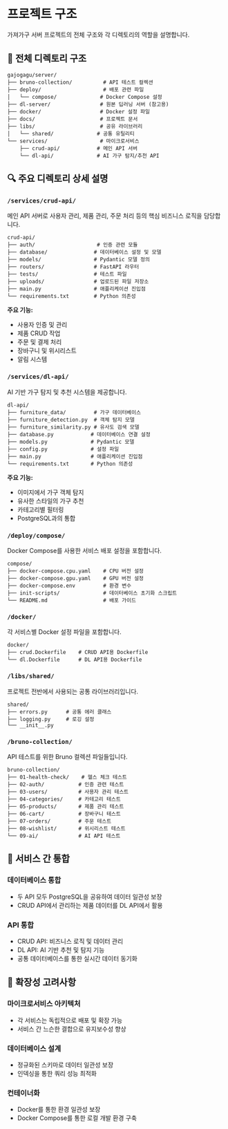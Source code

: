 # 프로젝트 구조

가져가구 서버 프로젝트의 전체 구조와 각 디렉토리의 역할을 설명합니다.

## 📁 전체 디렉토리 구조

```
gajogagu/server/
├── bruno-collection/          # API 테스트 컬렉션
├── deploy/                    # 배포 관련 파일
│   └── compose/              # Docker Compose 설정
├── dl-server/                # 원본 딥러닝 서버 (참고용)
├── docker/                   # Docker 설정 파일
├── docs/                     # 프로젝트 문서
├── libs/                     # 공유 라이브러리
│   └── shared/              # 공통 유틸리티
└── services/                 # 마이크로서비스
    ├── crud-api/            # 메인 API 서버
    └── dl-api/              # AI 가구 탐지/추천 API
```

## 🔍 주요 디렉토리 상세 설명

### `/services/crud-api/`
메인 API 서버로 사용자 관리, 제품 관리, 주문 처리 등의 핵심 비즈니스 로직을 담당합니다.

```
crud-api/
├── auth/                    # 인증 관련 모듈
├── database/               # 데이터베이스 설정 및 모델
├── models/                 # Pydantic 모델 정의
├── routers/                # FastAPI 라우터
├── tests/                  # 테스트 파일
├── uploads/                # 업로드된 파일 저장소
├── main.py                 # 애플리케이션 진입점
└── requirements.txt        # Python 의존성
```

**주요 기능:**
- 사용자 인증 및 관리
- 제품 CRUD 작업
- 주문 및 결제 처리
- 장바구니 및 위시리스트
- 알림 시스템

### `/services/dl-api/`
AI 기반 가구 탐지 및 추천 시스템을 제공합니다.

```
dl-api/
├── furniture_data/         # 가구 데이터베이스
├── furniture_detection.py  # 객체 탐지 모델
├── furniture_similarity.py # 유사도 검색 모델
├── database.py            # 데이터베이스 연결 설정
├── models.py              # Pydantic 모델
├── config.py              # 설정 파일
├── main.py                # 애플리케이션 진입점
└── requirements.txt       # Python 의존성
```

**주요 기능:**
- 이미지에서 가구 객체 탐지
- 유사한 스타일의 가구 추천
- 카테고리별 필터링
- PostgreSQL과의 통합

### `/deploy/compose/`
Docker Compose를 사용한 서비스 배포 설정을 포함합니다.

```
compose/
├── docker-compose.cpu.yaml    # CPU 버전 설정
├── docker-compose.gpu.yaml    # GPU 버전 설정
├── docker-compose.env         # 환경 변수
├── init-scripts/              # 데이터베이스 초기화 스크립트
└── README.md                  # 배포 가이드
```

### `/docker/`
각 서비스별 Docker 설정 파일을 포함합니다.

```
docker/
├── crud.Dockerfile    # CRUD API용 Dockerfile
└── dl.Dockerfile      # DL API용 Dockerfile
```

### `/libs/shared/`
프로젝트 전반에서 사용되는 공통 라이브러리입니다.

```
shared/
├── errors.py      # 공통 에러 클래스
├── logging.py     # 로깅 설정
└── __init__.py
```

### `/bruno-collection/`
API 테스트를 위한 Bruno 컬렉션 파일들입니다.

```
bruno-collection/
├── 01-health-check/    # 헬스 체크 테스트
├── 02-auth/           # 인증 관련 테스트
├── 03-users/          # 사용자 관리 테스트
├── 04-categories/     # 카테고리 테스트
├── 05-products/       # 제품 관리 테스트
├── 06-cart/           # 장바구니 테스트
├── 07-orders/         # 주문 테스트
├── 08-wishlist/       # 위시리스트 테스트
└── 09-ai/             # AI API 테스트
```

## 🔗 서비스 간 통합

### 데이터베이스 통합
- 두 API 모두 PostgreSQL을 공유하여 데이터 일관성 보장
- CRUD API에서 관리하는 제품 데이터를 DL API에서 활용

### API 통합
- CRUD API: 비즈니스 로직 및 데이터 관리
- DL API: AI 기반 추천 및 탐지 기능
- 공통 데이터베이스를 통한 실시간 데이터 동기화

## 🚀 확장성 고려사항

### 마이크로서비스 아키텍처
- 각 서비스는 독립적으로 배포 및 확장 가능
- 서비스 간 느슨한 결합으로 유지보수성 향상

### 데이터베이스 설계
- 정규화된 스키마로 데이터 일관성 보장
- 인덱싱을 통한 쿼리 성능 최적화

### 컨테이너화
- Docker를 통한 환경 일관성 보장
- Docker Compose를 통한 로컬 개발 환경 구축
